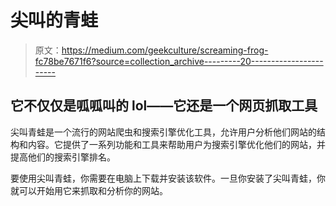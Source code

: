 # 尖叫的青蛙

> 原文：<https://medium.com/geekculture/screaming-frog-fc78be7671f6?source=collection_archive---------20----------------------->

## 它不仅仅是呱呱叫的 lol——它还是一个网页抓取工具

尖叫青蛙是一个流行的网站爬虫和搜索引擎优化工具，允许用户分析他们网站的结构和内容。它提供了一系列功能和工具来帮助用户为搜索引擎优化他们的网站，并提高他们的搜索引擎排名。

要使用尖叫青蛙，你需要在电脑上下载并安装该软件。一旦你安装了尖叫青蛙，你就可以开始用它来抓取和分析你的网站。
